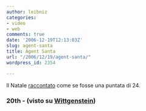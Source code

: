 ```yaml
---
author: leibniz
categories:
- video
- web
comments: true
date: '2006-12-19T12:13:03Z'
slug: agent-santa
title: Agent Santa
url: "/2006/12/19/agent-santa/"
wordpress_id: 2354

---
```

Il Natale [raccontato](http://www.20thcenturyfox-tvd.com/sites/Holiday2006/Italienne.html) come se fosse una puntata di 24.


### 20th - (visto su [Wittgenstein](http://www.wittgenstein.it))
